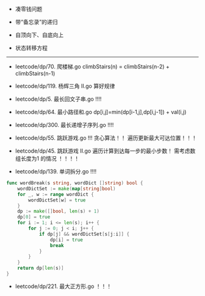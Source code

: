 + 凑零钱问题
+ 带“备忘录”的递归
+ 自顶向下、自底向上

+ 状态转移方程


---

+ leetcode/dp/70. 爬楼梯.go
 climbStairs(n) = climbStairs(n-2) + climbStairs(n-1)

+ leetcode/dp/119. 杨辉三角 II.go
算好规律

+ leetcode/dp/5. 最长回文子串.go  !!!!


+ leetcode/dp/64. 最小路径和.go
dp[i,j]=min(dp[i-1,j],dp[i,j-1]) + val(i,j)


+ leetcode/dp/300. 最长递增子序列.go !!!!

+ leetcode/dp/55. 跳跃游戏.go !!!
贪心算法！！ 遍历更新最大可达位置！！！


+ leetcode/dp/45. 跳跃游戏 II.go
遍历计算到达每一步的最小步数！
需考虑数组长度为1 的情况 ！！！！

+ leetcode/dp/139. 单词拆分.go !!!!

```go
func wordBreak(s string, wordDict []string) bool {
    wordDictSet := make(map[string]bool)
    for _, w := range wordDict {
        wordDictSet[w] = true
    }
    dp := make([]bool, len(s) + 1)
    dp[0] = true
    for i := 1; i <= len(s); i++ {
        for j := 0; j < i; j++ {
            if dp[j] && wordDictSet[s[j:i]] {
                dp[i] = true
                break
            }
        }
    }
    return dp[len(s)]
}
```

+ leetcode/dp/221. 最大正方形.go ！！！



